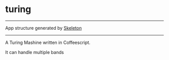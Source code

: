 # turing
***
App structure generated by [Skeleton](https://github.com/EtienneLem/skeleton)
***

A Turing Mashine written in Coffeescript.

It can handle multiple bands
